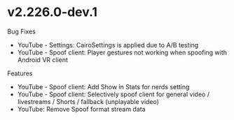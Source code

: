 # v2.226.0-dev.1
Bug Fixes
- YouTube - Settings: CairoSettings is applied due to A/B testing
- YouTube - Spoof client: Player gestures not working when spoofing with Android VR client

Features
- YouTube - Spoof client: Add Show in Stats for nerds setting
- YouTube - Spoof client: Selectively spoof client for general video / livestreams / Shorts / fallback (unplayable video)
- YouTube: Remove Spoof format stream data
